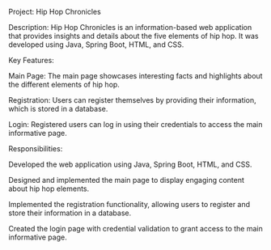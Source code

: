 Project: Hip Hop Chronicles

Description: Hip Hop Chronicles is an information-based web application that provides insights and details about the five elements of hip hop. It was developed using Java, Spring Boot, HTML, and CSS.

Key Features:

Main Page: The main page showcases interesting facts and highlights about the different elements of hip hop.

Registration: Users can register themselves by providing their information, which is stored in a database.

Login: Registered users can log in using their credentials to access the main informative page.

Responsibilities:

Developed the web application using Java, Spring Boot, HTML, and CSS.

Designed and implemented the main page to display engaging content about hip hop elements.

Implemented the registration functionality, allowing users to register and store their information in a database.

Created the login page with credential validation to grant access to the main informative page.

